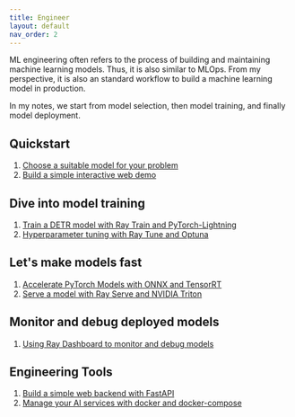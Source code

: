 ```yaml
---
title: Engineer
layout: default
nav_order: 2
---
```

ML engineering often refers to the process of building and maintaining machine learning models. Thus, it is also similar to MLOps. From my perspective, it is also an standard workflow to build a machine learning model in production.

In my notes, we start from model selection, then model training, and finally model deployment.

## Quickstart
1. [Choose a suitable model for your problem]()
2. [Build a simple interactive web demo]()

## Dive into model training
1. [Train a DETR model with Ray Train and PyTorch-Lightning]()
2. [Hyperparameter tuning with Ray Tune and Optuna]()

## Let's make models fast
1. [Accelerate PyTorch Models with ONNX and TensorRT]()
2. [Serve a model with Ray Serve and NVIDIA Triton]()

## Monitor and debug deployed models
1. [Using Ray Dashboard to monitor and debug models]()

## Engineering Tools
1. [Build a simple web backend with FastAPI]()
2. [Manage your AI services with docker and docker-compose]()